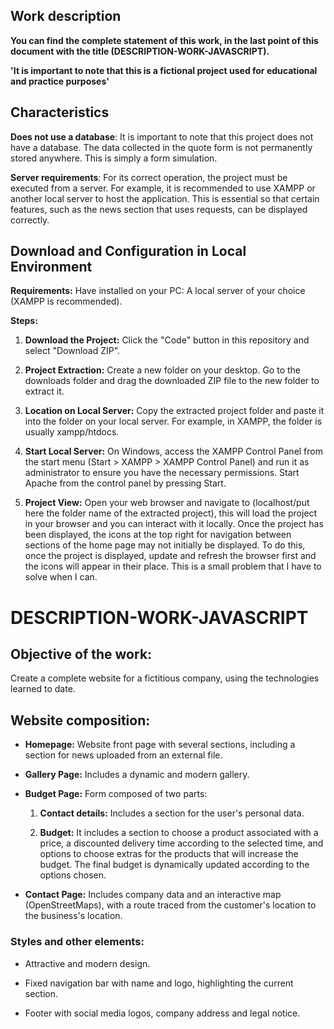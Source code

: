 ## Work description

**You can find the complete statement of this work, in the last point of this document with the title (DESCRIPTION-WORK-JAVASCRIPT).**

**'It is important to note that this is a fictional project used for educational and practice purposes'**

## Characteristics

**Does not use a database**: It is important to note that this project does not have a database. The data collected in the quote form is not permanently stored anywhere. This is simply a form simulation.

**Server requirements**: For its correct operation, the project must be executed from a server. For example, it is recommended to use XAMPP or another local server to host the application. This is essential so that certain features, such as the news section that uses requests, can be displayed correctly.

## Download and Configuration in Local Environment

**Requirements:**
Have installed on your PC: A local server of your choice (XAMPP is recommended).

**Steps:**

1. **Download the Project:**
Click the "Code" button in this repository and select "Download ZIP".

2. **Project Extraction:**
Create a new folder on your desktop.
Go to the downloads folder and drag the downloaded ZIP file to the new folder to extract it.

3. **Location on Local Server:**
Copy the extracted project folder and paste it into the folder on your local server. For example, in XAMPP, the folder is usually xampp/htdocs.

4. **Start Local Server:**
On Windows, access the XAMPP Control Panel from the start menu (Start > XAMPP > XAMPP Control Panel) and run it as administrator to ensure you have the necessary permissions. Start Apache from the control panel by pressing Start.

5. **Project View:**
Open your web browser and navigate to (localhost/put here the folder name of the extracted project), this will load the project in your browser and you can interact with it locally. Once the project has been displayed, the icons at the top right for navigation between sections of the home page may not initially be displayed. To do this, once the project is displayed, update and refresh the browser first and the icons will appear in their place. This is a small problem that I have to solve when I can.

# DESCRIPTION-WORK-JAVASCRIPT 

## Objective of the work:

Create a complete website for a fictitious company, using the technologies learned to date.

## Website composition:

- **Homepage:** Website front page with several sections, including a section for news uploaded from an external file.

- **Gallery Page:** Includes a dynamic and modern gallery.

- **Budget Page:** Form composed of two parts:

    1. **Contact details:** Includes a section for the user's personal data.

    2. **Budget:** It includes a section to choose a product associated with a price, a discounted delivery time according to the selected time, and options to choose extras for the products that will increase the budget. The final budget is dynamically updated according to the options chosen.

- **Contact Page:** Includes company data and an interactive map (OpenStreetMaps), with a route traced from the customer's location to the business's location.

### Styles and other elements:

- Attractive and modern design.

- Fixed navigation bar with name and logo, highlighting the current section.

- Footer with social media logos, company address and legal notice.
